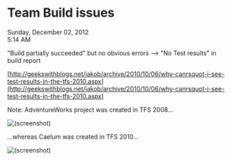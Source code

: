 # Team Build issues

Sunday, December 02, 2012\
5:14 AM

"Build partially succeeded" but no obvious errors --> "No Test results" in build report

[http://geekswithblogs.net/jakob/archive/2010/10/06/why-canrsquot-i-see-test-results-in-the-tfs-2010.aspx](http://geekswithblogs.net/jakob/archive/2010/10/06/why-canrsquot-i-see-test-results-in-the-tfs-2010.aspx)

Note: AdventureWorks project was created in TFS 2008...

![(screenshot)](https://assets.technologytoolbox.com/screenshots/3F/1B32530739DCFB5CC25AA0E902B2BB4053D0363F.png)

...whereas Caelum was created in TFS 2010...

![(screenshot)](https://assets.technologytoolbox.com/screenshots/78/4022036C860D1F3355D09EB040FBD2718AE91878.png)
